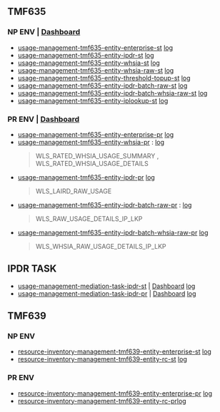 ## TMF635
### NP ENV | [Dashboard](https://console.cloud.google.com/monitoring/dashboards/builder/2ae9924d-83a8-4064-9efd-d48d08422aa0;duration=PT1H?project=cio-stackdriver-np-b75434&dashboardBuilderState=%257B%2522editModeEnabled%2522:false%257D)
* [usage-management-tmf635-entity-enterprise-st](https://console.cloud.google.com/kubernetes/deployment/northamerica-northeast1/private-na-ne1-001/mediation-usage/usage-management-tmf635-entity-enterprise-st/overview?project=cdo-gke-private-np-1a8686)
[log](https://console.cloud.google.com/logs/query;duration=PT1H;query=resource.type%3D%22k8s_container%22%0Aresource.labels.project_id%3D%22cdo-gke-private-np-1a8686%22%0Aresource.labels.location%3D%22northamerica-northeast1%22%0Aresource.labels.cluster_name%3D%22private-na-ne1-001%22%0Aresource.labels.namespace_name%3D%22mediation-data%22%0Aresource.labels.container_name%3D%22usage-management-tmf635-entity-enterprise-st%22;storageScope=storage,projects%2Fcio-logging-storage-1b866dc7%2Flocations%2Fnorthamerica-northeast1%2Fbuckets%2Flogsink_bucket_kitchen_sink%2Fviews%2F_AllLogs?project=cio-logging-storage-1b866dc7)
* [usage-management-tmf635-entity-ipdr-st](https://console.cloud.google.com/kubernetes/deployment/northamerica-northeast1/private-na-ne1-001/mediation-usage/usage-management-tmf635-entity-ipdr-st/overview?project=cdo-gke-private-np-1a8686)
[log](https://console.cloud.google.com/logs/query;duration=PT1H;query=resource.type%3D%22k8s_container%22%0Aresource.labels.project_id%3D%22cdo-gke-private-np-1a8686%22%0Aresource.labels.location%3D%22northamerica-northeast1%22%0Aresource.labels.cluster_name%3D%22private-na-ne1-001%22%0Aresource.labels.namespace_name%3D%22mediation-data%22%0Aresource.labels.container_name%3D%22usage-management-tmf635-entity-ipdr-st%22;storageScope=storage,projects%2Fcio-logging-storage-1b866dc7%2Flocations%2Fnorthamerica-northeast1%2Fbuckets%2Flogsink_bucket_kitchen_sink%2Fviews%2F_AllLogs?project=cio-logging-storage-1b866dc7)
* [usage-management-tmf635-entity-whsia-st](https://console.cloud.google.com/kubernetes/deployment/northamerica-northeast1/private-na-ne1-001/mediation-usage/usage-management-tmf635-entity-whsia-st/overview?project=cdo-gke-private-np-1a8686)
[log](https://console.cloud.google.com/logs/query;duration=PT1H;query=resource.type%3D%22k8s_container%22%0Aresource.labels.project_id%3D%22cdo-gke-private-np-1a8686%22%0Aresource.labels.location%3D%22northamerica-northeast1%22%0Aresource.labels.cluster_name%3D%22private-na-ne1-001%22%0Aresource.labels.namespace_name%3D%22mediation-data%22%0Aresource.labels.container_name%3D%22usage-management-tmf635-entity-whsia-st%22;storageScope=storage,projects%2Fcio-logging-storage-1b866dc7%2Flocations%2Fnorthamerica-northeast1%2Fbuckets%2Flogsink_bucket_kitchen_sink%2Fviews%2F_AllLogs?project=cio-logging-storage-1b866dc7)
* [usage-management-tmf635-entity-whsia-raw-st](https://console.cloud.google.com/kubernetes/deployment/northamerica-northeast1/private-na-ne1-001/mediation-usage/usage-management-tmf635-entity-whsia-raw-st/overview?project=cdo-gke-private-np-1a8686)
[log](https://console.cloud.google.com/logs/query;duration=PT1H;query=resource.type%3D%22k8s_container%22%0Aresource.labels.project_id%3D%22cdo-gke-private-np-1a8686%22%0Aresource.labels.location%3D%22northamerica-northeast1%22%0Aresource.labels.cluster_name%3D%22private-na-ne1-001%22%0Aresource.labels.namespace_name%3D%22mediation-data%22%0Aresource.labels.container_name%3D%22usage-management-tmf635-entity-whsia-raw-st%22;storageScope=storage,projects%2Fcio-logging-storage-1b866dc7%2Flocations%2Fnorthamerica-northeast1%2Fbuckets%2Flogsink_bucket_kitchen_sink%2Fviews%2F_AllLogs?project=cio-logging-storage-1b866dc7)
* [usage-management-tmf635-entity-threshold-topup-st](https://console.cloud.google.com/kubernetes/deployment/northamerica-northeast1/private-na-ne1-001/mediation-usage/usage-management-tmf635-entity-threshold-topup-st/overview?project=cdo-gke-private-np-1a8686)
[log](https://console.cloud.google.com/logs/query;duration=PT1H;query=resource.type%3D%22k8s_container%22%0Aresource.labels.project_id%3D%22cdo-gke-private-np-1a8686%22%0Aresource.labels.location%3D%22northamerica-northeast1%22%0Aresource.labels.cluster_name%3D%22private-na-ne1-001%22%0Aresource.labels.namespace_name%3D%22mediation-data%22%0Aresource.labels.container_name%3D%22usage-management-tmf635-entity-threshold-topup-st%22;storageScope=storage,projects%2Fcio-logging-storage-1b866dc7%2Flocations%2Fnorthamerica-northeast1%2Fbuckets%2Flogsink_bucket_kitchen_sink%2Fviews%2F_AllLogs?project=cio-logging-storage-1b866dc7)
* [usage-management-tmf635-entity-ipdr-batch-raw-st](https://console.cloud.google.com/kubernetes/deployment/northamerica-northeast1/private-na-ne1-001/mediation-usage/usage-management-tmf635-entity-ipdr-batch-raw-st/overview?project=cdo-gke-private-np-1a8686)
[log](https://console.cloud.google.com/logs/query;duration=PT1H;query=resource.type%3D%22k8s_container%22%0Aresource.labels.project_id%3D%22cdo-gke-private-np-1a8686%22%0Aresource.labels.location%3D%22northamerica-northeast1%22%0Aresource.labels.cluster_name%3D%22private-na-ne1-001%22%0Aresource.labels.namespace_name%3D%22mediation-data%22%0Aresource.labels.container_name%3D%22usage-management-tmf635-entity-ipdr-batch-raw-st%22;storageScope=storage,projects%2Fcio-logging-storage-1b866dc7%2Flocations%2Fnorthamerica-northeast1%2Fbuckets%2Flogsink_bucket_kitchen_sink%2Fviews%2F_AllLogs?project=cio-logging-storage-1b866dc7)
* [usage-management-tmf635-entity-ipdr-batch-whsia-raw-st](https://console.cloud.google.com/kubernetes/deployment/northamerica-northeast1/private-na-ne1-001/mediation-usage/usage-management-tmf635-entity-ipdr-batch-whsia-raw-st/overview?project=cdo-gke-private-np-1a8686)
[log](https://console.cloud.google.com/logs/query;duration=PT1H;query=resource.type%3D%22k8s_container%22%0Aresource.labels.project_id%3D%22cdo-gke-private-np-1a8686%22%0Aresource.labels.location%3D%22northamerica-northeast1%22%0Aresource.labels.cluster_name%3D%22private-na-ne1-001%22%0Aresource.labels.namespace_name%3D%22mediation-data%22%0Aresource.labels.container_name%3D%22usage-management-tmf635-entity-ipdr-batch-whsia-raw-st%22;storageScope=storage,projects%2Fcio-logging-storage-1b866dc7%2Flocations%2Fnorthamerica-northeast1%2Fbuckets%2Flogsink_bucket_kitchen_sink%2Fviews%2F_AllLogs?project=cio-logging-storage-1b866dc7)
* [usage-management-tmf635-entity-iplookup-st](https://console.cloud.google.com/kubernetes/deployment/northamerica-northeast1/private-na-ne1-001/mediation-usage/usage-management-tmf635-entity-iplookup-st/overview?project=cdo-gke-private-np-1a8686)
[log](https://console.cloud.google.com/logs/query;duration=PT1H;query=resource.type%3D%22k8s_container%22%0Aresource.labels.project_id%3D%22cdo-gke-private-np-1a8686%22%0Aresource.labels.location%3D%22northamerica-northeast1%22%0Aresource.labels.cluster_name%3D%22private-na-ne1-001%22%0Aresource.labels.namespace_name%3D%22mediation-data%22%0Aresource.labels.container_name%3D%22usage-management-tmf635-entity-iplookup-st%22;storageScope=storage,projects%2Fcio-logging-storage-1b866dc7%2Flocations%2Fnorthamerica-northeast1%2Fbuckets%2Flogsink_bucket_kitchen_sink%2Fviews%2F_AllLogs?project=cio-logging-storage-1b866dc7)

### PR ENV | [Dashboard](https://console.cloud.google.com/monitoring/dashboards/builder/8b075304-589d-43ca-bd34-7357f2f9cfb4?project=cio-stackdriver-pr-7f46b3&dashboardBuilderState=%257B%2522editModeEnabled%2522:false%257D&timeDomain=1h)
* [usage-management-tmf635-entity-enterprise-pr](https://console.cloud.google.com/kubernetes/deployment/northamerica-northeast1/private-na-ne1-001/mediation-usage/usage-management-tmf635-entity-enterprise-pr/overview?project=cdo-gke-private-pr-7712d7)
[log](https://console.cloud.google.com/logs/query;duration=PT1H;query=resource.type%3D%22k8s_container%22%0Aresource.labels.project_id%3D%22cdo-gke-private-pr-7712d7%22%0Aresource.labels.location%3D%22northamerica-northeast1%22%0Aresource.labels.cluster_name%3D%22private-na-ne1-001%22%0Aresource.labels.namespace_name%3D%22mediation-data%22%0Aresource.labels.container_name%3D%22usage-management-tmf635-entity-enterprise-pr%22;storageScope=storage,projects%2Fcio-logging-storage-1b866dc7)
* [usage-management-tmf635-entity-whsia-pr](https://console.cloud.google.com/kubernetes/deployment/northamerica-northeast1/private-na-ne1-001/mediation-usage/usage-management-tmf635-entity-whsia-pr/overview?project=cdo-gke-private-pr-7712d7) : 
[log](https://console.cloud.google.com/logs/query;duration=PT1H;query=resource.type%3D%22k8s_container%22%0Aresource.labels.project_id%3D%22cdo-gke-private-pr-7712d7%22%0Aresource.labels.location%3D%22northamerica-northeast1%22%0Aresource.labels.cluster_name%3D%22private-na-ne1-001%22%0Aresource.labels.namespace_name%3D%22mediation-data%22%0Aresource.labels.container_name%3D%22usage-management-tmf635-entity-whsia-pr%22;storageScope=storage,projects%2Fcio-logging-storage-1b866dc7)
  > WLS_RATED_WHSIA_USAGE_SUMMARY , WLS_RATED_WHSIA_USAGE_DETAILS
* [usage-management-tmf635-entity-ipdr-pr](https://console.cloud.google.com/kubernetes/deployment/northamerica-northeast1/private-na-ne1-001/mediation-usage/usage-management-tmf635-entity-ipdr-pr/overview?project=cdo-gke-private-pr-7712d7)
[log](https://console.cloud.google.com/logs/query;duration=PT1H;query=resource.type%3D%22k8s_container%22%0Aresource.labels.project_id%3D%22cdo-gke-private-pr-7712d7%22%0Aresource.labels.location%3D%22northamerica-northeast1%22%0Aresource.labels.cluster_name%3D%22private-na-ne1-001%22%0Aresource.labels.namespace_name%3D%22mediation-data%22%0Aresource.labels.container_name%3D%22usage-management-tmf635-entity-ipdr-pr%22;storageScope=storage,projects%2Fcio-logging-storage-1b866dc7)
  > WLS_LAIRD_RAW_USAGE
* [usage-management-tmf635-entity-ipdr-batch-raw-pr](https://console.cloud.google.com/kubernetes/deployment/northamerica-northeast1/private-na-ne1-001/mediation-usage/usage-management-tmf635-entity-ipdr-batch-raw-pr/overview?project=cdo-gke-private-pr-7712d7) :
[log](https://console.cloud.google.com/logs/query;duration=PT1H;query=resource.type%3D%22k8s_container%22%0Aresource.labels.project_id%3D%22cdo-gke-private-pr-7712d7%22%0Aresource.labels.location%3D%22northamerica-northeast1%22%0Aresource.labels.cluster_name%3D%22private-na-ne1-001%22%0Aresource.labels.namespace_name%3D%22mediation-data%22%0Aresource.labels.container_name%3D%22usage-management-tmf635-entity-ipdr-batch-raw-pr%22;storageScope=storage,projects%2Fcio-logging-storage-1b866dc7)
  > WLS_RAW_USAGE_DETAILS_IP_LKP
* [usage-management-tmf635-entity-ipdr-batch-whsia-raw-pr](https://console.cloud.google.com/kubernetes/deployment/northamerica-northeast1/private-na-ne1-001/mediation-usage/usage-management-tmf635-entity-ipdr-batch-whsia-raw-pr/overview?project=cdo-gke-private-pr-7712d7)
[log](https://console.cloud.google.com/logs/query;duration=PT1H;query=resource.type%3D%22k8s_container%22%0Aresource.labels.project_id%3D%22cdo-gke-private-pr-7712d7%22%0Aresource.labels.location%3D%22northamerica-northeast1%22%0Aresource.labels.cluster_name%3D%22private-na-ne1-001%22%0Aresource.labels.namespace_name%3D%22mediation-data%22%0Aresource.labels.container_name%3D%22usage-management-tmf635-entity-ipdr-batch-whsia-raw-pr%22;storageScope=storage,projects%2Fcio-logging-storage-1b866dc7)
  > WLS_WHSIA_RAW_USAGE_DETAILS_IP_LKP

## IPDR TASK
* [usage-management-mediation-task-ipdr-st](https://console.cloud.google.com/kubernetes/deployment/northamerica-northeast1/private-na-ne1-001/mediation-usage/usage-management-mediation-task-ipdr-st/overview?project=cdo-gke-private-np-1a8686) | [Dashboard](https://console.cloud.google.com/monitoring/dashboards/builder/229ca107-a71c-4cd6-a8bf-7e25fb1ba493;duration=PT1H?project=cio-stackdriver-np-b75434)
[log](https://console.cloud.google.com/logs/query;duration=PT1H;query=resource.type%3D%22k8s_container%22%0Aresource.labels.project_id%3D%22cdo-gke-private-np-1a8686%22%0Aresource.labels.location%3D%22northamerica-northeast1%22%0Aresource.labels.cluster_name%3D%22private-na-ne1-001%22%0Aresource.labels.namespace_name%3D%22mediation-data%22%0Aresource.labels.container_name%3D%22usage-management-mediation-task-ipdr-st%22;storageScope=storage,projects%2Fcio-logging-storage-1b866dc7%2Flocations%2Fnorthamerica-northeast1%2Fbuckets%2Flogsink_bucket_kitchen_sink%2Fviews%2F_AllLogs?project=cio-logging-storage-1b866dc7)
* [usage-management-mediation-task-ipdr-pr](https://console.cloud.google.com/kubernetes/deployment/northamerica-northeast1/private-na-ne1-001/mediation-usage/usage-management-mediation-task-ipdr-pr/overview?project=cdo-gke-private-pr-7712d7) | [Dashboard](https://console.cloud.google.com/monitoring/dashboards/builder/bc4cbfa2-58bd-43a5-bdb6-78b7d341c98a;duration=PT1H?project=cio-stackdriver-pr-7f46b3)
[log](https://console.cloud.google.com/logs/query;duration=PT1H;query=resource.type%3D%22k8s_container%22%0Aresource.labels.project_id%3D%22cdo-gke-private-pr-7712d7%22%0Aresource.labels.location%3D%22northamerica-northeast1%22%0Aresource.labels.cluster_name%3D%22private-na-ne1-001%22%0Aresource.labels.namespace_name%3D%22mediation-data%22%0Aresource.labels.container_name%3D%22usage-management-mediation-task-ipdr-pr%22;storageScope=storage,projects%2Fcio-logging-storage-1b866dc7)


## TMF639
### NP ENV
* [resource-inventory-management-tmf639-entity-enterprise-st](https://console.cloud.google.com/kubernetes/deployment/northamerica-northeast1/private-na-ne1-001/mediation-usage/resource-inventory-management-tmf639-entity-enterprise-st/overview?project=cdo-gke-private-np-1a8686)
[log](https://console.cloud.google.com/logs/query;duration=PT1H;query=resource.type%3D%22k8s_container%22%0Aresource.labels.project_id%3D%22cdo-gke-private-np-1a8686%22%0Aresource.labels.location%3D%22northamerica-northeast1%22%0Aresource.labels.cluster_name%3D%22private-na-ne1-001%22%0Aresource.labels.namespace_name%3D%22mediation-data%22%0Aresource.labels.container_name%3D%22resource-inventory-management-tmf639-entity-enterprise-st%22;storageScope=storage,projects%2Fcio-logging-storage-1b866dc7%2Flocations%2Fnorthamerica-northeast1%2Fbuckets%2Flogsink_bucket_kitchen_sink%2Fviews%2F_AllLogs?project=cio-logging-storage-1b866dc7)
* [resource-inventory-management-tmf639-entity-rc-st](https://console.cloud.google.com/kubernetes/deployment/northamerica-northeast1/private-na-ne1-001/mediation-usage/resource-inventory-management-tmf639-entity-rc-st/overview?project=cdo-gke-private-np-1a8686)
[log](https://console.cloud.google.com/logs/query;duration=PT1H;query=resource.type%3D%22k8s_container%22%0Aresource.labels.project_id%3D%22cdo-gke-private-np-1a8686%22%0Aresource.labels.location%3D%22northamerica-northeast1%22%0Aresource.labels.cluster_name%3D%22private-na-ne1-001%22%0Aresource.labels.namespace_name%3D%22mediation-data%22%0Aresource.labels.container_name%3D%22resource-inventory-management-tmf639-entity-rc-st%22;storageScope=storage,projects%2Fcio-logging-storage-1b866dc7%2Flocations%2Fnorthamerica-northeast1%2Fbuckets%2Flogsink_bucket_kitchen_sink%2Fviews%2F_AllLogs?project=cio-logging-storage-1b866dc7)

### PR ENV
* [resource-inventory-management-tmf639-entity-enterprise-pr](https://console.cloud.google.com/kubernetes/deployment/northamerica-northeast1/private-na-ne1-001/mediation-usage/resource-inventory-management-tmf639-entity-enterprise-pr/overview?project=cdo-gke-private-pr-7712d7)
[log](https://console.cloud.google.com/logs/query;duration=PT1H;query=resource.type%3D%22k8s_container%22%0Aresource.labels.project_id%3D%22cdo-gke-private-pr-7712d7%22%0Aresource.labels.location%3D%22northamerica-northeast1%22%0Aresource.labels.cluster_name%3D%22private-na-ne1-001%22%0Aresource.labels.namespace_name%3D%22mediation-data%22%0Aresource.labels.container_name%3D%22resource-inventory-management-tmf639-entity-enterprise-pr%22;storageScope=storage,projects%2Fcio-logging-storage-1b866dc7)
* [resource-inventory-management-tmf639-entity-rc-pr](https://console.cloud.google.com/kubernetes/deployment/northamerica-northeast1/private-na-ne1-001/mediation-usage/resource-inventory-management-tmf639-entity-rc-pr/overview?project=cdo-gke-private-pr-7712d7)[log](https://console.cloud.google.com/logs/query;duration=PT1H;query=resource.type%3D%22k8s_container%22%0Aresource.labels.project_id%3D%22cdo-gke-private-pr-7712d7%22%0Aresource.labels.location%3D%22northamerica-northeast1%22%0Aresource.labels.cluster_name%3D%22private-na-ne1-001%22%0Aresource.labels.namespace_name%3D%22mediation-data%22%0Aresource.labels.container_name%3D%22resource-inventory-management-tmf639-entity-rc-pr%22;storageScope=storage,projects%2Fcio-logging-storage-1b866dc7)
